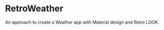 RetroWeather
============


An approach to create a Weather app with Material design and Retro LOOK.
